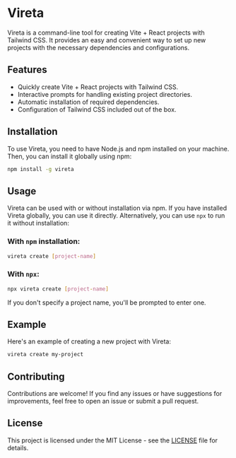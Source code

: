 # Vireta

Vireta is a command-line tool for creating Vite + React projects with Tailwind CSS. It provides an easy and convenient way to set up new projects with the necessary dependencies and configurations.

## Features

- Quickly create Vite + React projects with Tailwind CSS.
- Interactive prompts for handling existing project directories.
- Automatic installation of required dependencies.
- Configuration of Tailwind CSS included out of the box.

## Installation

To use Vireta, you need to have Node.js and npm installed on your machine. Then, you can install it globally using npm:

```bash
npm install -g vireta
```

## Usage

Vireta can be used with or without installation via npm. If you have installed Vireta globally, you can use it directly. Alternatively, you can use `npx` to run it without installation:

### With `npm` installation:
```bash
vireta create [project-name]
```

### With `npx`:
```bash
npx vireta create [project-name]
```

If you don't specify a project name, you'll be prompted to enter one.

## Example

Here's an example of creating a new project with Vireta:

```bash
vireta create my-project
```

## Contributing

Contributions are welcome! If you find any issues or have suggestions for improvements, feel free to open an issue or submit a pull request.

## License

This project is licensed under the MIT License - see the [LICENSE](LICENSE) file for details.
